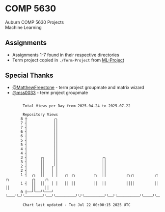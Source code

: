 # COMP 5630
Auburn COMP 5630 Projects  
Machine Learning

## Assignments
- Assignments 1-7 found in their respective directories
- Term project copied in `./Term-Project` from [ML-Project](https://github.com/wumphlett/ML-Project)

## Special Thanks
- [@MatthewFreestone](https://github.com/MatthewFreestone) - term project groupmate and matrix wizard
- [@mss0033](https://github.com/mss0033) - term project groupmate

```

        Total Views per Day from 2025-04-24 to 2025-07-22

        Repository Views
       8 ┼            ╭╮
       7 ┤            ││
       7 ┤            ││
       6 ┤            ││
       6 ┤            ││
       5 ┤            ││
       5 ┤            ││
       4 ┤            ││
       4 ┤            ││
       3 ┤      ╭╮    ││                    ╭╮
       3 ┤      ││    ││                    ││
       2 ┤      ││   ╭╯│                    ││
       2 ┤      ││   │ │                    ││
       1 ┤  ╭╮  ││   │ │   ╭╮ ╭╮        ╭╮  ││         ╭╮╭╮         ╭╮  ╭╮          ╭╮    ╭╮
       1 ┤  ││  ││   │ │   ││ ││        ││  ││         ││││         ││  ││          ││    ││
       0 ┼──╯╰──╯╰───╯ ╰───╯╰─╯╰────────╯╰──╯╰─────────╯╰╯╰─────────╯╰──╯╰──────────╯╰────╯╰───────

        Chart last updated - Tue Jul 22 00:00:15 2025 UTC
        
```
